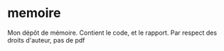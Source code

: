 # memoire
Mon dépôt de mémoire. Contient le code, et le rapport. Par respect des droits d'auteur, pas de pdf
